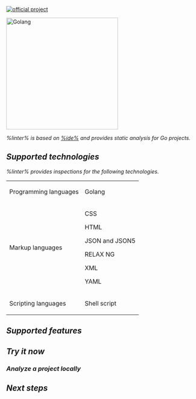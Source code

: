 [//]: # (title: Qodana for Go)

[![official project](https://jb.gg/badges/official-flat-square.svg)](https://confluence.jetbrains.com/display/ALL/JetBrains+on+GitHub)

<img src="golang.png" dark-src="golang_dark.png" alt="Golang" width="296"/>

<var name="linter" value="Qodana for Go"/>
<var name="ide" value="GoLand"/>
<var name="docker-image" value="jetbrains/qodana-go:2023.3"/>
<var name="ide-url" value="https://www.jetbrains.com/go/"/>
<var name="config-file" value="qodana-go-docker-readme.xml"/>

%linter% is based on [%ide%](%ide-url%) and provides static analysis for Go projects.

## Supported technologies

%linter% provides inspections for the following technologies.

<table header-style="none">
    <tr>
        <td>Programming languages</td>
        <td>
            <p>Golang</p>
        </td>
    </tr>
    <tr>
        <td>Markup languages</td>
        <td>
            <p>CSS</p>
            <p>HTML</p>
            <p>JSON and JSON5</p>
            <p>RELAX NG</p>
            <p>XML</p>
            <p>YAML</p>
        </td>
    </tr>
    <tr>
        <td>Scripting languages</td>
        <td>
            <p>Shell script</p>
        </td>
    </tr>
</table>

## Supported features

<include from="lib_qd.topic" element-id="linters-supported-features" use-filter="empty,non-jvm"/>

## Try it now

### Analyze a project locally

<p><include from="lib_qd.topic" element-id="qodana-cli-quickstart" use-filter="non-php,non-gs,other,empty"/></p>

## Next steps

<include from="lib_qd.topic" element-id="linter-next-steps-footer" use-filter="empty"/>